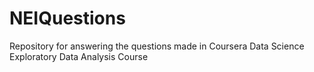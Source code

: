 # NEIQuestions
Repository for answering the questions made in Coursera Data Science Exploratory Data Analysis Course
